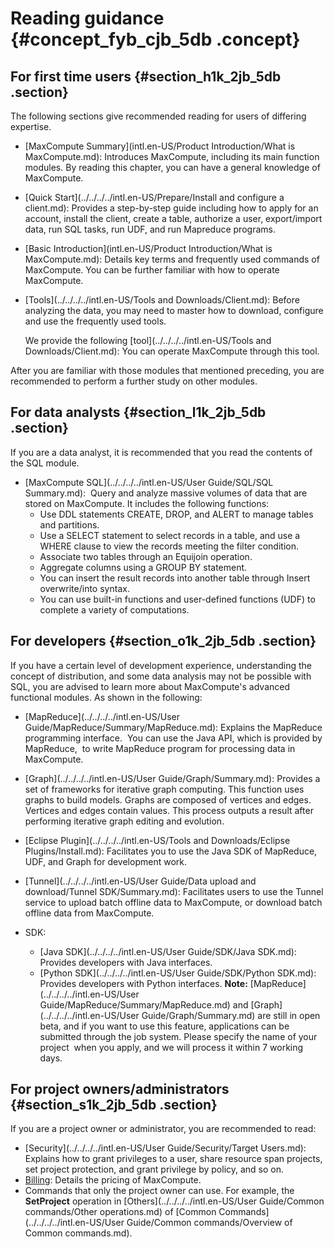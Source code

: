 # Reading guidance {#concept_fyb_cjb_5db .concept}

## For first time users {#section_h1k_2jb_5db .section}

The following sections give recommended reading for users of differing expertise.

-   [MaxCompute Summary](intl.en-US/Product Introduction/What is MaxCompute.md): Introduces MaxCompute, including its main function modules. By reading this chapter, you can have a general knowledge of MaxCompute.
-   [Quick Start](../../../../intl.en-US/Prepare/Install and configure a client.md): Provides a step-by-step guide including how to apply for an account, install the client, create a table, authorize a user, export/import data, run SQL tasks, run UDF, and run Mapreduce programs.
-   [Basic Introduction](intl.en-US/Product Introduction/What is MaxCompute.md): Details key terms and frequently used commands of MaxCompute. You can be further familiar with how to operate MaxCompute.
-   [Tools](../../../../intl.en-US/Tools and Downloads/Client.md): Before analyzing the data, you may need to master how to download, configure and use the frequently used tools. 

    We provide the following [tool](../../../../intl.en-US/Tools and Downloads/Client.md): You can operate MaxCompute through this tool.


After you are familiar with those modules that mentioned preceding, you are recommended to perform a further study on other modules.

## For data analysts {#section_l1k_2jb_5db .section}

If you are a data analyst, it is recommended that you read the contents of the SQL module.

-   [MaxCompute SQL](../../../../intl.en-US/User Guide/SQL/SQL Summary.md):  Query and analyze massive volumes of data that are stored on MaxCompute. It includes the following functions:
    -   Use DDL statements CREATE, DROP, and ALERT to manage tables and partitions.
    -   Use a SELECT statement to select records in a table, and use a WHERE clause to view the records meeting the filter condition.
    -   Associate two tables through an Equijoin operation.
    -   Aggregate columns using a GROUP BY statement.
    -   You can insert the result records into another table through Insert overwrite/into syntax.
    -   You can use built-in functions and user-defined functions \(UDF\) to complete a variety of computations.

## For developers {#section_o1k_2jb_5db .section}

If you have a certain level of development experience, understanding the concept of distribution, and some data analysis may not be possible with SQL, you are advised to learn more about MaxCompute's advanced functional modules. As shown in the following:

-   [MapReduce](../../../../intl.en-US/User Guide/MapReduce/Summary/MapReduce.md): Explains the MapReduce programming interface.  You can use the Java API, which is provided by MapReduce,  to write MapReduce program for processing data in MaxCompute.
-   [Graph](../../../../intl.en-US/User Guide/Graph/Summary.md): Provides a set of frameworks for iterative graph computing. This function uses graphs to build models. Graphs are composed of vertices and edges. Vertices and edges contain values. This process outputs a result after performing iterative graph editing and evolution.
-   [Eclipse Plugin](../../../../intl.en-US/Tools and Downloads/Eclipse Plugins/Install.md): Facilitates you to use the Java SDK of MapReduce, UDF, and Graph for development work.
-   [Tunnel](../../../../intl.en-US/User Guide/Data upload and download/Tunnel SDK/Summary.md): Facilitates users to use the Tunnel service to upload batch offline data to MaxCompute, or download batch offline data from MaxCompute.
-   SDK:

    -   [Java SDK](../../../../intl.en-US/User Guide/SDK/Java SDK.md): Provides developers with Java interfaces.
    -   [Python SDK](../../../../intl.en-US/User Guide/SDK/Python SDK.md): Provides developers with Python interfaces.
    **Note:** [MapReduce](../../../../intl.en-US/User Guide/MapReduce/Summary/MapReduce.md) and [Graph](../../../../intl.en-US/User Guide/Graph/Summary.md) are still in open beta, and if you want to use this feature, applications can be submitted through the job system. Please specify the name of your project  when you apply, and we will process it within 7 working days.


## For project owners/administrators {#section_s1k_2jb_5db .section}

If you are a project owner or administrator, you are recommended to read:

-   [Security](../../../../intl.en-US/User Guide/Security/Target Users.md): Explains how to grant privileges to a user, share resource span projects, set project protection, and grant privilege by policy, and so on.
-   [Billing](../../../../intl.en-US/Pricing/Billing.md#): Details the pricing of MaxCompute.
-   Commands that only the project owner can use. For example, the **SetProject** operation in [Others](../../../../intl.en-US/User Guide/Common commands/Other operations.md) of [Common Commands](../../../../intl.en-US/User Guide/Common commands/Overview of Common commands.md).

